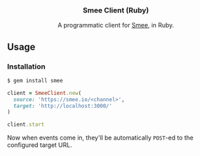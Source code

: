 <h3 align="center">Smee Client (Ruby)</h3>
<p align="center">A programmatic client for <a href="https://smee.io">Smee</a>, in Ruby.<p>

## Usage

### Installation

```sh
$ gem install smee
```

```ruby
client = SmeeClient.new(
  source: 'https://smee.io/<channel>',
  target: 'http://localhost:3000/'
)

client.start
```

Now when events come in, they'll be automatically `POST`-ed to the configured target URL.